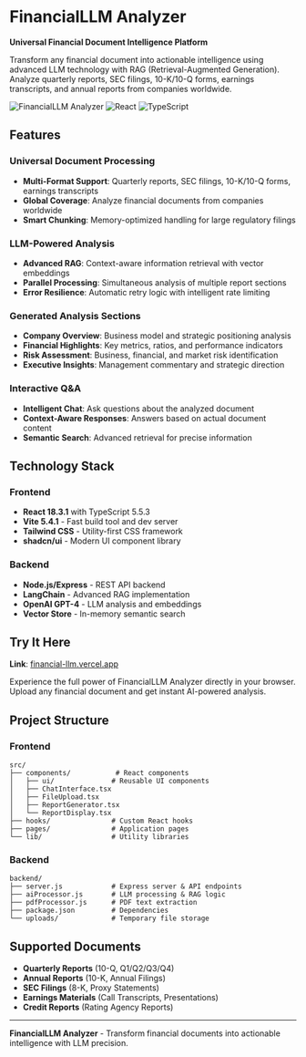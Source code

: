 # FinancialLLM Analyzer

**Universal Financial Document Intelligence Platform**

Transform any financial document into actionable intelligence using advanced LLM technology with RAG (Retrieval-Augmented Generation). Analyze quarterly reports, SEC filings, 10-K/10-Q forms, earnings transcripts, and annual reports from companies worldwide.

![FinancialLLM Analyzer](https://img.shields.io/badge/Status-Production%20Ready-green)
![React](https://img.shields.io/badge/React-18.3.1-blue)
![TypeScript](https://img.shields.io/badge/TypeScript-5.5.3-blue)

## Features

### **Universal Document Processing**
- **Multi-Format Support**: Quarterly reports, SEC filings, 10-K/10-Q forms, earnings transcripts
- **Global Coverage**: Analyze financial documents from companies worldwide
- **Smart Chunking**: Memory-optimized handling for large regulatory filings

### **LLM-Powered Analysis**
- **Advanced RAG**: Context-aware information retrieval with vector embeddings
- **Parallel Processing**: Simultaneous analysis of multiple report sections
- **Error Resilience**: Automatic retry logic with intelligent rate limiting

### **Generated Analysis Sections**
- **Company Overview**: Business model and strategic positioning analysis
- **Financial Highlights**: Key metrics, ratios, and performance indicators
- **Risk Assessment**: Business, financial, and market risk identification
- **Executive Insights**: Management commentary and strategic direction

### **Interactive Q&A**
- **Intelligent Chat**: Ask questions about the analyzed document
- **Context-Aware Responses**: Answers based on actual document content
- **Semantic Search**: Advanced retrieval for precise information

## Technology Stack

### Frontend
- **React 18.3.1** with TypeScript 5.5.3
- **Vite 5.4.1** - Fast build tool and dev server
- **Tailwind CSS** - Utility-first CSS framework
- **shadcn/ui** - Modern UI component library

### Backend
- **Node.js/Express** - REST API backend
- **LangChain** - Advanced RAG implementation
- **OpenAI GPT-4** - LLM analysis and embeddings
- **Vector Store** - In-memory semantic search

## Try It Here

**Link**: [financial-llm.vercel.app](https://financial-llm.vercel.app)

Experience the full power of FinancialLLM Analyzer directly in your browser. Upload any financial document and get instant AI-powered analysis.

## Project Structure

### Frontend
```
src/
├── components/           # React components
│   ├── ui/              # Reusable UI components
│   ├── ChatInterface.tsx
│   ├── FileUpload.tsx
│   ├── ReportGenerator.tsx
│   └── ReportDisplay.tsx
├── hooks/               # Custom React hooks
├── pages/               # Application pages
└── lib/                 # Utility libraries
```

### Backend
```
backend/
├── server.js            # Express server & API endpoints
├── aiProcessor.js       # LLM processing & RAG logic
├── pdfProcessor.js      # PDF text extraction
├── package.json         # Dependencies
└── uploads/             # Temporary file storage
```

## Supported Documents

- **Quarterly Reports** (10-Q, Q1/Q2/Q3/Q4)
- **Annual Reports** (10-K, Annual Filings)
- **SEC Filings** (8-K, Proxy Statements)
- **Earnings Materials** (Call Transcripts, Presentations)
- **Credit Reports** (Rating Agency Reports)

---

**FinancialLLM Analyzer** - Transform financial documents into actionable intelligence with LLM precision.
